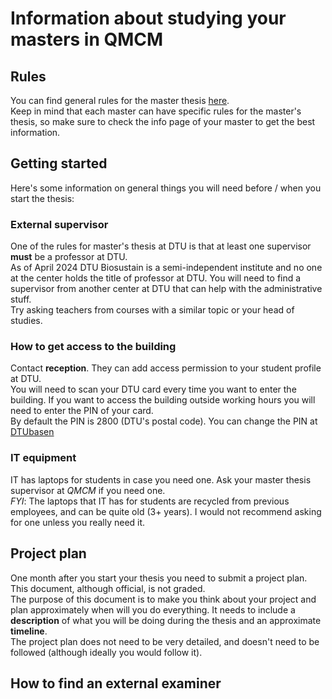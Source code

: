 # Information about studying your masters in QMCM

## Rules
You can find general rules for the master thesis [here](https://www.inside.dtu.dk/en/undervisning/regler/afsluttende-projekter/kandidatspeciale).  
Keep in mind that each master can have specific rules for the master's thesis, so make sure to check the info page of your master to get the best information.

## Getting started
Here's some information on general things you will need before / when you start the thesis:

### External supervisor
One of the rules for master's thesis at DTU is that at least one supervisor **must** be a professor at DTU.  
As of April 2024 DTU Biosustain is a semi-independent institute and no one at the center holds the title of professor at DTU.
You will need to find a supervisor from another center at DTU that can help with the administrative stuff.  
Try asking teachers from courses with a similar topic or your head of studies.

### How to get access to the building
Contact **reception**. They can add access permission to your student profile at DTU.  
You will need to scan your DTU card every time you want to enter the building.
If you want to access the building outside working hours you will need to enter the PIN of your card.  
By default the PIN is 2800 (DTU's postal code). You can change the PIN at [DTUbasen](https://www.dtubasen.dtu.dk/)

### IT equipment
IT has laptops for students in case you need one. Ask your master thesis supervisor at *QMCM* if you need one.  
*FYI*: The laptops that IT has for students are recycled from previous employees, and can be quite old (3+ years). I would not recommend asking for one unless you really need it.

## Project plan
One month after you start your thesis you need to submit a project plan. 
This document, although official, is not graded.  
The purpose of this document is to make you think about your project and plan approximately when will you do everything.
It needs to include a **description** of what you will be doing during the thesis and an approximate **timeline**.  
The project plan does not need to be very detailed, and doesn't need to be followed (although ideally you would follow it).  

## How to find an external examiner
